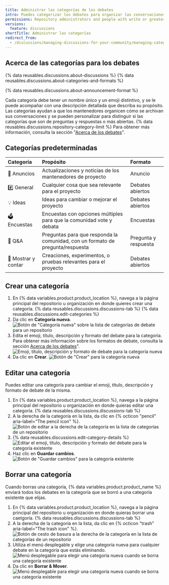```yaml
---
title: Administrar las categorías de los debates
intro: Puedes categorizar los debates para organizar las conversaciones de los miembros de tu comunidad y puedes elegir un formato para cada categoría.
permissions: Repository administrators and people with write or greater access to a repository can manage categories for discussions in the repository. Repository administrators and people with write or greater access to the source repository for organization discussions can manage categories for discussions in the organization.
versions:
  feature: discussions
shortTitle: Administrar las categorías
redirect_from:
  - /discussions/managing-discussions-for-your-community/managing-categories-for-discussions-in-your-repository
---
```



## Acerca de las categorías para los debates

{% data reusables.discussions.about-discussions %} {% data reusables.discussions.about-categories-and-formats %}

{% data reusables.discussions.about-announcement-format %}

Cada categoría debe tener un nombre único y un emoji distintivo, y se le puede acompañar con una descripción detallada que describa su propósito. Las categorías ayudan a que los mantenedores organicen cómo se archivan sus conversaciones y se pueden personalizar para distinguir si las categorías que son de preguntas y respuestas o más abiertas. {% data reusables.discussions.repository-category-limit %} Para obtener más información, consulta la sección "[Acerca de los debates](/discussions/collaborating-with-your-community-using-discussions/about-discussions#about-categories-and-formats-for-discussions)".

## Categorías predeterminadas

| Categoría          | Propósito                                                                      | Formato              |
|:------------------ |:------------------------------------------------------------------------------ |:-------------------- |
| 📣 Anuncios         | Actualizaciones y noticias de los mantenedores de proyecto                     | Anuncio              |
| #️⃣ General        | Cualquier cosa que sea relevante para el proyecto                              | Debates abiertos     |
| 💡 Ideas            | Ideas para cambiar o mejorar el proyecto                                       | Debates abiertos     |
| 🗳 Encuestas        | Encuestas con opciones múltiples para que la comunidad vote y debata           | Encuestas            |
| 🙏 Q&A              | Preguntas para que responda la comunidad, con un formato de pregunta/respuesta | Pregunta y respuesta |
| 🙌 Mostrar y contar | Creaciones, experimentos, o pruebas relevantes para el proyecto                | Debates abiertos     |

## Crear una categoría

1. En {% data variables.product.product_location %}, navega a la página principal del repositorio u organización en donde quieres crear una categoría.
{% data reusables.discussions.discussions-tab %}
{% data reusables.discussions.edit-categories %}
1. Da clic en **Categoría nueva**. ![Botón de "Categoría nueva" sobre la lista de categorías de debate para un repositorio](/assets/images/help/discussions/click-new-category-button.png)
1. Edita el emoji, título, descripción y formato del debate para la categoría. Para obtener más información sobre los formatos de debate, consulta la sección [Acerca de los debates](/discussions/collaborating-with-your-community-using-discussions/about-discussions#about-categories-and-formats-for-discussions)". ![Emoji, título, descripción y formato de debate para la categoría nueva](/assets/images/help/discussions/edit-category-details.png)
1. Da clic en **Crear**. ![Botón de "Crear" para la categoría nueva](/assets/images/help/discussions/new-category-click-create-button.png)

## Editar una categoría

Puedes editar una categoría para cambiar el emoji, título, descripción y formato de debate de la misma.

1. En {% data variables.product.product_location %}, navega a la página principal del repositorio u organización en donde quieras editar una categoría.
{% data reusables.discussions.discussions-tab %}
1. A la derecha de la categoría en la lista, da clic en {% octicon "pencil" aria-label="The pencil icon" %}. ![Botón de editar a la derecha de la categoría en la lista de categorías de un repositorio](/assets/images/help/discussions/click-edit-for-category.png)
1. {% data reusables.discussions.edit-category-details %}
![Editar el emoji, título, descripción y formato del debate para la categoría existente](/assets/images/help/discussions/edit-existing-category-details.png)
1. Haz clic en **Guardar cambios**. ![Botón de "Guardar cambios" para la categoría existente](/assets/images/help/discussions/existing-category-click-save-changes-button.png)

## Borrar una categoría

Cuando borras una categoría, {% data variables.product.product_name %} enviará todos los debates en la categoría que se borró a una categoría existente que elijas.

1. En {% data variables.product.product_location %}, navega a la página principal del repositorio u organización en donde quieras borrar una caetgoría.
{% data reusables.discussions.discussions-tab %}
1. A la derecha de la categoría en la lista, da clic en {% octicon "trash" aria-label="The trash icon" %}. ![Botón de cesto de basura a la derecha de la categoría en la lista de categorías de un repositorio](/assets/images/help/discussions/click-delete-for-category.png)
1. Utiliza el menú desplegable y elige una categoría nueva para cualquier debate en la categoría que estás eliminando. ![Menú desplegable para elegir una categoría nueva cuando se borra una categoría existente](/assets/images/help/discussions/choose-new-category.png)
1. Da clic en **Borrar & Mover**. ![Menú desplegable para elegir una categoría nueva cuando se borra una categoría existente](/assets/images/help/discussions/click-delete-and-move-button.png)
